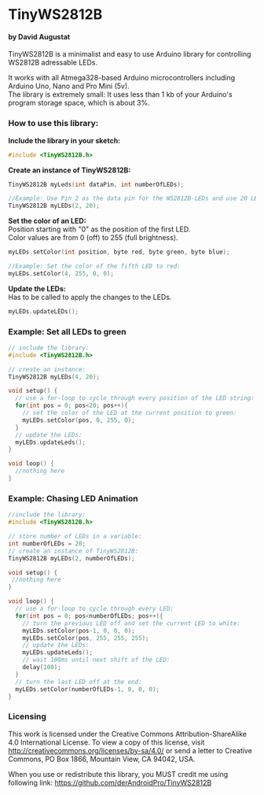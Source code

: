 # TinyWS2812B
#### by David Augustat
TinyWS2812B is a minimalist and easy to use Arduino library for controlling WS2812B adressable LEDs.

It works with all Atmega328-based Arduino microcontrollers including Arduino Uno, Nano and Pro Mini (5v).
<br>The library is extremely small: It uses less than 1 kb of your Arduino's program storage space, which is about 3%.

### How to use this library:
**Include the library in your sketch:**
```C
#include <TinyWS2812B.h>
```
**Create an instance of TinyWS2812B:**
```C
TinyWS2812B myLeds(int dataPin, int numberOfLEDs);

//Example: Use Pin 2 as the data pin for the WS2812B-LEDs and use 20 LEDs
TinyWS2812B myLEDs(2, 20);
```
**Set the color of an LED:**
<br>Position starting with "0" as the position of the first LED.
<br>Color values are from 0 (off) to 255 (full brightness).
```C
myLEDs.setColor(int position, byte red, byte green, byte blue);

//Example: Set the color of the fifth LED to red:
myLEDs.setColor(4, 255, 0, 0);
```
**Update the LEDs:**
<br>Has to be called to apply the changes to the LEDs.
```C
myLEDs.updateLEDs();
```
### Example: Set all LEDs to green
```C
// include the library:
#include <TinyWS2812B.h>

// create an instance:
TinyWS2812B myLEDs(4, 20);

void setup() {
  // use a for-loop to cycle through every position of the LED string:
  for(int pos = 0; pos<20; pos++){
    // set the color of the LED at the current position to green:
    myLEDs.setColor(pos, 0, 255, 0);
  }
  // update the LEDs:
  myLEDs.updateLeds();
}

void loop() {
  //nothing here
}
```
### Example: Chasing LED Animation
```C
//include the library:
#include <TinyWS2812B.h>

// store number of LEDs in a variable:
int numberOfLEDs = 20;
// create an instance of TinyWS2812B:
TinyWS2812B myLEDs(2, numberOfLEDs);

void setup() {
 //nothing here
}

void loop() {
  // use a for-loop to cycle through every LED:
  for(int pos = 0; pos<numberOfLEDs; pos++){
    // turn the previous LED off and set the current LED to white:
    myLEDs.setColor(pos-1, 0, 0, 0);
    myLEDs.setColor(pos, 255, 255, 255);
    // update the LEDs:
    myLEDs.updateLeds();
    // wait 100ms until next shift of the LED:
    delay(100);
  }
  // turn the last LED off at the end:
  myLEDs.setColor(numberOfLEDs-1, 0, 0, 0);
}
```
### Licensing
This work is licensed under the Creative Commons Attribution-ShareAlike 4.0
  International License.
  To view a copy of this license, visit http://creativecommons.org/licenses/by-sa/4.0/
  or send a letter to Creative Commons, PO Box 1866, Mountain View, CA 94042, USA.

  When you use or redistribute this library, you MUST credit me using following link:
  https://github.com/derAndroidPro/TinyWS2812B

